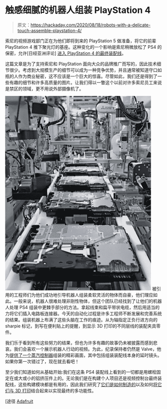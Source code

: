 # 触感细腻的机器人组装 PlayStation 4

> 原文：<https://hackaday.com/2020/08/18/robots-with-a-delicate-touch-assemble-playstation-4/>

索尼的视频游戏部门正在为他们即将到来的 PlayStation 5 做准备，将它的前辈 PlayStation 4 推下聚光灯的基座。这种变化的一个影响是索尼稍微放松了 PS4 的保密，允许[日经亚洲评论] [进入 PlayStation 4 的最终装配线](https://vdata.nikkei.com/en/newsgraphics/sony-playstation/)。

这篇文章是为了支持索尼和 PlayStation 面向大众的品牌推广而写的，因此技术细节很少。考虑到大规模生产的细节可以成为一种竞争优势，并且通常被知道守口如瓶的人作为商业秘密，这不应该是一个巨大的惊喜。尽管如此，我们还是得到了一些有趣的细节和许多高质量的图片。让我们得以一瞥这个以前对许多索尼员工来说是禁区的领域，更不用说外部摄像机了。

[![](img/d51fcbf44b0d3d6e9944828bd310646a.png)](https://hackaday.com/wp-content/uploads/2020/08/sony-playstation-4-rolling-down-a-robotic-assembly-line.jpg) 被引用的工程师们为他们成功地引导机器人组装柔软灵活的物体而自豪，他们理应如此。一般来说，机器人很难处理非刚性物体，但这个团队已经找到了让他们的机器人处理 PS4 组装中更棘手部分的方法。拿起线束和扁平带状电缆，然后用适当的力将它们插入电路板连接器。今天的自动化过程是许多工程师不断发展和完善系统的结果。组装机器上布满了这些头脑在工作的痕迹。从为轴指定正负行进方向的 sharpie 标记，到写在便利贴上的提醒，到显示 3D 打印的不同层线的装配夹具零件。

我们乐于看到所有这些努力的结果，但也为许多有趣的故事仍未被披露而感到悲哀。我们会喜欢一个展示机器人行动的视频。为此，纪录保持者仍然是 Valve，他为[提供了一个蒸汽控制器](https://hackaday.com/2015/12/12/industrial-automation-in-action-steam-controller-assembly/)组装的精彩画面，其中包括组装装配线本身的延时镜头。如果你第一次错过了，现在就去看吧！

至少我们知道如何从基础开始:我们在这条 PS4 装配线上看到的一切都是用螺栓固定在或大或小的铝挤压件上的。无论我们是在构建个人项目还是视频控制台最终装配线，这些构建模块都是有用的，因此我们研究了[它们是如何制造的](https://hackaday.com/2020/08/13/under-pressure-how-aluminum-extrusions-are-made/)以及如何[将它们与 3D 打印](https://hackaday.com/2018/05/08/how-to-build-anything-out-of-aluminum-extrusion-and-3d-printed-brackets/)结合起来以实现最终的多功能性。

[途径 [Adafruit](https://blog.adafruit.com/2020/08/13/how-theyre-made-the-playstation-4-inner-sanctum-playstation-nikkeiasianreview-sony/)